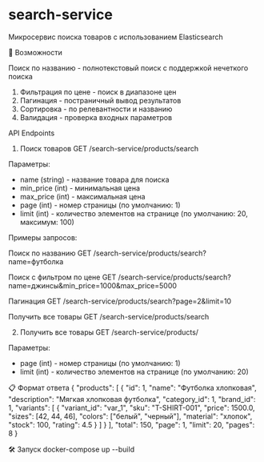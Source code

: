# search-service
Микросервис поиска товаров с использованием Elasticsearch

🚀 Возможности

Поиск по названию - полнотекстовый поиск с поддержкой нечеткого поиска
1) Фильтрация по цене - поиск в диапазоне цен
2) Пагинация - постраничный вывод результатов
3) Сортировка - по релевантности и названию
4) Валидация - проверка входных параметров

API Endpoints

1. Поиск товаров
GET /search-service/products/search

Параметры:
- name (string) - название товара для поиска
- min_price (int) - минимальная цена
- max_price (int) - максимальная цена  
- page (int) - номер страницы (по умолчанию: 1)
- limit (int) - количество элементов на странице (по умолчанию: 20, максимум: 100)

Примеры запросов:

Поиск по названию
GET /search-service/products/search?name=футболка

Поиск с фильтром по цене
GET /search-service/products/search?name=джинсы&min_price=1000&max_price=5000

Пагинация
GET /search-service/products/search?page=2&limit=10

Получить все товары
GET /search-service/products/search

2. Получить все товары
GET /search-service/products/

Параметры:
- page (int) - номер страницы (по умолчанию: 1)
- limit (int) - количество элементов на странице (по умолчанию: 20)

📋 Формат ответа
{
  "products": [
    {
      "id": 1,
      "name": "Футболка хлопковая",
      "description": "Мягкая хлопковая футболка",
      "category_id": 1,
      "brand_id": 1,
      "variants": [
        {
          "variant_id": "var_1",
          "sku": "T-SHIRT-001",
          "price": 1500.0,
          "sizes": [42, 44, 46],
          "colors": ["белый", "черный"],
          "material": "хлопок",
          "stock": 100,
          "rating": 4.5
        }
      ]
    }
  ],
  "total": 150,
  "page": 1,
  "limit": 20,
  "pages": 8
}

🛠️ Запуск
docker-compose up --build